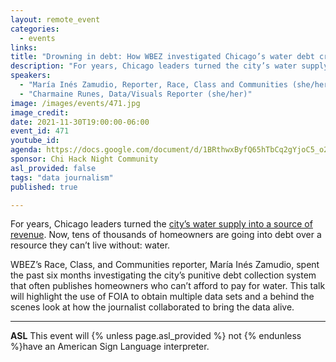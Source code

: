 ```yaml
---
layout: remote_event
categories:
  - events
links: 
title: "Drowning in debt: How WBEZ investigated Chicago’s water debt crisis"
description: "For years, Chicago leaders turned the city’s water supply into a source of revenue. Now, tens of  thousands of homeowners are going into debt over a resource they can’t live without: water. WBEZ’s Race, Class, and Communities reporter, María Inés Zamudio, spent the past six months investigating the city’s punitive debt collection system that often publishes homeowners who can’t afford to pay for water. This talk will highlight the use of FOIA to obtain multiple data sets and a behind the scenes look at how the journalist collaborated to bring the data alive."
speakers:
  - "María Inés Zamudio, Reporter, Race, Class and Communities (she/her)"
  - "Charmaine Runes, Data/Visuals Reporter (she/her)"
image: /images/events/471.jpg
image_credit:
date: 2021-11-30T19:00:00-06:00
event_id: 471
youtube_id: 
agenda: https://docs.google.com/document/d/1BRthwxByfQ65hTbCq2gYjoC5_o2seYf4ir5hHG5AOb8/edit#
sponsor: Chi Hack Night Community
asl_provided: false
tags: "data journalism"
published: true

---
```


For years, Chicago leaders turned the [city’s water supply into a source of revenue](https://interactive.wbez.org/waterdebt/). Now, tens of  thousands of homeowners are going into debt over a resource they can’t live without: water. 

WBEZ’s Race, Class, and Communities reporter, María Inés Zamudio, spent the past six months investigating the city’s punitive debt collection system that often publishes homeowners who can’t afford to pay for water. This talk will highlight the use of FOIA to obtain multiple data sets and a behind the scenes look at how the journalist collaborated to bring the data alive.

---

**ASL** This event will {% unless page.asl_provided %} not {% endunless %}have an American Sign Language interpreter.
